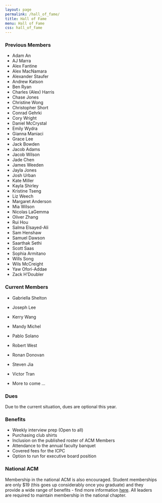 ```yaml
---
layout: page
permalink: /hall_of_fame/
title: Hall of Fame
menu: Hall of Fame
css: hall_of_fame
---
```

### Previous Members
<div class="prev_members" markdown="1">

* Adam An
* AJ Marra
* Alex Fantine
* Alex MacNamara
* Alexander Staufer
* Andrew Katson
* Ben Ryan
* Charles (Alex) Harris
* Chase Jones
* Christine Wong
* Christopher Short
* Conrad Gehrki
* Cory Wright
* Daniel McCrystal
* Emily Wydra
* Gianna Maniaci
* Grace Lee
* Jack Bowden
* Jacob Adams
* Jacob Wilson
* Jade Chen
* James Weeden
* Jayla Jones
* Josh Urban
* Kate Miller
* Kayla Shirley
* Kristine Tseng
* Liz Weech
* Margaret Anderson
* Mia Wilson
* Nicolas LaGemma
* Oliver Zhang
* Rui Hou
* Salma Elsayed-Ali
* Sam Henshaw
* Samuel Dawson
* Saarthak Sethi
* Scott Saas
* Sophia Armitano
* Wills Song
* Wils McCreight
* Yaw Ofori-Addae
* Zack H’Doubler

</div>

### Current Members
* Gabriella Shelton 
* Joseph Lee
* Kerry Wang
* Mandy Michel
* Pablo Solano
* Robert West
* Ronan Donovan
* Steven Jia
* Victor Tran

* More to come ...

### Dues
Due to the current situation, dues are optional this year.

### Benefits
* Weekly interview prep (Open to all)
* Purchasing club shirts
* Inclusion on the published roster of ACM Members
* Attendance to the annual faculty banquet
* Covered fees for the ICPC
* Option to run for executive board position

### National ACM
Membership in the national ACM is also encouraged.
Student memberships are only $19 (this goes up considerably once you graduate)
and they provide a wide range of benefits - find more information
<a href="https://www.acm.org/membership/membership-benefits">here</a>.
All leaders are required to maintain membership in the national chapter.

